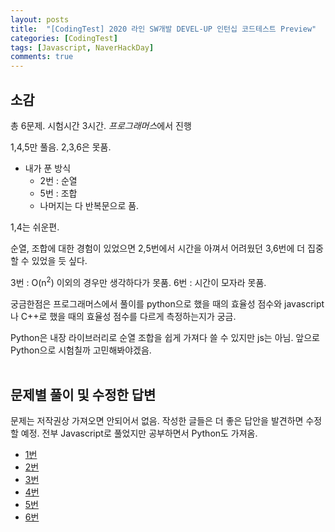 ```yaml
---
layout: posts
title:  "[CodingTest] 2020 라인 SW개발 DEVEL-UP 인턴십 코드테스트 Preview"
categories: [CodingTest]
tags: [Javascript, NaverHackDay]
comments: true
---
```


<!-- https://docs.google.com/document/d/1Agv0wWVtUVfxEsDiL2XNMTXW3VtOp4VdeJjA_V53BQQ/edit?usp=sharing -->

## 소감

총 6문제. 시험시간 3시간. *프로그래머스*에서 진행

1,4,5만 풀음.
2,3,6은 못품.

- 내가 푼 방식
  - 2번 : 순열
  - 5번 : 조합
  - 나머지는 다 반복문으로 품.

1,4는 쉬운편.

순열, 조합에 대한 경험이 있었으면 2,5번에서 시간을 아껴서 어려웠던 3,6번에 더 집중할 수 있었을 듯 싶다.

3번 : O(n<sup>2</sup>) 이외의 경우만 생각하다가 못품.
6번 : 시간이 모자라 못품.

궁금한점은 프로그래머스에서 풀이를 python으로 했을 때의 효율성 점수와 javascript나 C++로 했을 때의 효율성 점수를 다르게 측정하는지가 궁금.

Python은 내장 라이브러리로 순열 조합을 쉽게 가져다 쓸 수 있지만 js는 아님. 앞으로 Python으로 시험칠까 고민해봐야겠음.
<br>
<br>
## 문제별 풀이 및 수정한 답변

문제는 저작권상 가져오면 안되어서 없음. 작성한 글들은 더 좋은 답안을 발견하면 수정할 예정.
전부 Javascript로 풀었지만 공부하면서 Python도 가져옴.

- [1번](https://seunghyum.github.io/codingtest/Line-recruit-1)
- [2번](https://seunghyum.github.io/codingtest/Line-recruit-2)
- [3번](https://seunghyum.github.io/codingtest/Line-recruit-3)
- [4번](https://seunghyum.github.io/codingtest/Line-recruit-4)
- [5번](https://seunghyum.github.io/codingtest/Line-recruit-5)
- [6번](https://seunghyum.github.io/codingtest/Line-recruit-6)